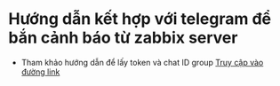 
# Hướng dẫn kết hợp với telegram để bắn cảnh báo từ zabbix server
- Tham khảo hướng dẫn để lấy token và chat ID group 
[Truy cập vào đường link](https://help.ladipage.vn/form-data/cac-buoc-cai-dat-luu-data/luu-data-ve-telegram/huong-dan-tao-token-va-group-id-o-telegram)
